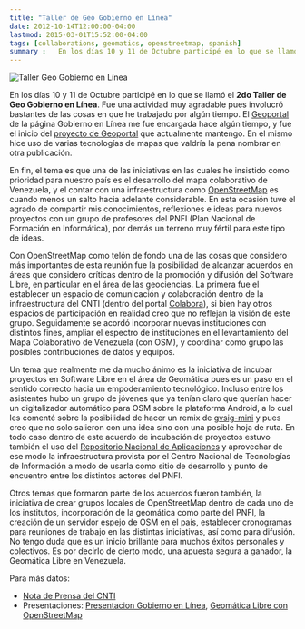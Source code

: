 ```yaml
---
title: "Taller de Geo Gobierno en Línea"
date: 2012-10-14T12:00:00-04:00
lastmod: 2015-03-01T15:52:00-04:00
tags: [collaborations, geomatics, openstreetmap, spanish]
summary :   En los días 10 y 11 de Octubre participé en lo que se llamó el **2do Taller de Geo Gobierno en Línea**. Fue una actividad muy agradable pues involucró bastantes de las cosas en que he trabajado por algún tiempo. El Geoportal de la página Gobierno en Línea me fue encargada hace algún tiempo, y fue el inicio del proyecto de Geoportal que actualmente mantengo. En el mismo hice uso de varias tecnologías de mapas que valdría la pena nombrar en otra publicación.
---
```


![Taller Geo Gobierno en Línea](/images/inter2_osm.png)

En los días 10 y 11 de Octubre participé en lo que se llamó el **2do
Taller de Geo Gobierno en Línea**. Fue una actividad muy agradable pues
involucró bastantes de las cosas en que he trabajado por algún tiempo.
El [Geoportal](http://geo.gobiernoenlinea.gob.ve/) de la página Gobierno
en Línea me fue encargada hace algún tiempo, y fue el inicio del
[proyecto de Geoportal](https://github.com/atmantree/geoportal-webpage/)
que actualmente mantengo. En el mismo hice uso de varias tecnologías de
mapas que valdría la pena nombrar en otra publicación.

En fin, el tema es que una de las iniciativas en las cuales he insistido
como prioridad para nuestro país es el desarrollo del mapa colaborativo
de Venezuela, y el contar con una infraestructura como
[OpenStreetMap](http://osm.org/) es cuando menos un salto hacia adelante
considerable. En esta ocasión tuve el agrado de compartir mis
conocimientos, reflexiones e ideas para nuevos proyectos con un grupo de
profesores del PNFI (Plan Nacional de Formación en Informática), por
demás un terreno muy fértil para este tipo de ideas.

Con OpenStreetMap como telón de fondo una de las cosas que considero más
importantes de esta reunión fue la posibilidad de alcanzar acuerdos en
áreas que considero críticas dentro de la promoción y difusión del
Software Libre, en particular en el área de las geociencias. La primera
fue el establecer un espacio de comunicación y colaboración dentro de la
infraestructura del CNTI (dentro del portal
[Colabora](http://colabora.softwarelibre.gob.ve/)), si bien hay otros
espacios de participación en realidad creo que no reflejan la visión de
este grupo. Seguidamente se acordó incorporar nuevas instituciones con
distintos fines, ampliar el espectro de instituciones en el
levantamiento del Mapa Colaborativo de Venezuela (con OSM), y coordinar
como grupo las posibles contribuciones de datos y equipos.

Un tema que realmente me da mucho ánimo es la iniciativa de incubar
proyectos en Software Libre en el área de Geomática pues es un paso en
el sentido correcto hacia un empoderamiento tecnológico. Incluso entre
los asistentes hubo un grupo de jóvenes que ya tenían claro que querían
hacer un digitalizador automático para OSM sobre la plataforma Android,
a lo cual les comenté sobre la posibilidad de hacer un remix de
[gvsig-mini](http://gvsigmini.org/) y pues creo que no solo salieron con
una idea sino con una posible hoja de ruta. En todo caso dentro de este
acuerdo de incubación de proyectos estuvo también el uso del
[Repositorio Nacional de
Aplicaciones](http://forja.softwarelibre.gob.ve/) y aprovechar de ese
modo la infraestructura provista por el Centro Nacional de Tecnologías
de Información a modo de usarla como sitio de desarrollo y punto de
encuentro entre los distintos actores del PNFI.

Otros temas que formaron parte de los acuerdos fueron también, la
iniciativa de crear grupos locales de OpenStreetMap dentro de cada uno
de los institutos, incorporación de la geomática como parte del PNFI, la
creación de un servidor espejo de OSM en el país, establecer cronogramas
para reuniones de trabajo en las distintas iniciativas, así como para
difusión. No tengo duda que es un inicio brillante para muchos éxitos
personales y colectivos. Es por decirlo de cierto modo, una apuesta
segura a ganador, la Geomática Libre en Venezuela.

Para más datos:

- [Nota de Prensa del CNTI](http://www.cnti.gob.ve/index.php?option=com_content&view=article&id=2597:profesionales-se-forman-en-openstreetmap-para-la-creacion-del-mapa-colaborativo-de-venezuela&catid=43:actualidad&Itemid=71)
- Presentaciones: [Presentacion Gobierno en Línea](/talks/2012/PresentacionGobiernoenLinea.pdf),
    [Geomática Libre con OpenStreetMap](/talks/2012/Presentaci%C3%B3n-OSM.pdf)


